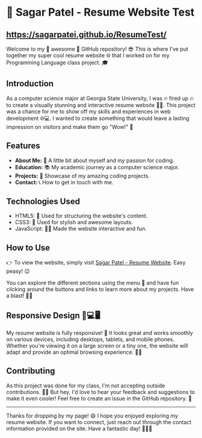 # 🚀 Sagar Patel - Resume Website Test

## https://sagarpatei.github.io/ResumeTest/

Welcome to my 🌟 awesome 🌟 GitHub repository! 😎 This is where I've put together my super cool resume website 🌐 that I worked on for my Programming Language class project. 🎓

## Introduction

As a computer science major at Georgia State University, I was 🔥 fired up 🔥 to create a visually stunning and interactive resume website 📝✨. This project was a chance for me to show off my skills and experiences in web development 🌐💻. I wanted to create something that would leave a lasting impression on visitors and make them go "Wow!" 🤩

## Features

- **About Me:** 🙋 A little bit about myself and my passion for coding.
- **Education:** 📚 My academic journey as a computer science major.
- **Projects:** 🚀 Showcase of my amazing coding projects.
- **Contact:** 📞 How to get in touch with me.

## Technologies Used

- HTML5: 🧱 Used for structuring the website's content.
- CSS3: 🎨 Used for stylish and awesome layouts.
- JavaScript: 🧙‍♂️ Made the website interactive and fun.

## How to Use

👉 To view the website, simply visit [Sagar Patel - Resume Website](https://sagarpatei.github.io/ResumeTest/). Easy peasy! 😉

You can explore the different sections using the menu 🍔 and have fun clicking around the buttons and links to learn more about my projects. Have a blast! 🚀💥

## Responsive Design 📱💻🖥

My resume website is fully responsive! 🌟 It looks great and works smoothly on various devices, including desktops, tablets, and mobile phones. Whether you're viewing it on a large screen or a tiny one, the website will adapt and provide an optimal browsing experience. 🌈🌟

## Contributing

As this project was done for my class, I'm not accepting outside contributions. 🙅‍♂️ But hey, I'd love to hear your feedback and suggestions to make it even cooler! Feel free to create an issue in the GitHub repository. 💬

---

Thanks for dropping by my page! 😄 I hope you enjoyed exploring my resume website. If you want to connect, just reach out through the contact information provided on the site. Have a fantastic day! 🌈🌟🎉
